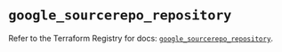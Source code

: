 # `google_sourcerepo_repository`

Refer to the Terraform Registry for docs: [`google_sourcerepo_repository`](https://registry.terraform.io/providers/hashicorp/google-beta/5.43.0/docs/resources/google_sourcerepo_repository).
